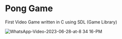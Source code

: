 # Pong Game
First Video Game written in C using SDL (Game Library)

![WhatsApp-Video-2023-06-28-at-8 34 16-PM](https://github.com/filippocucina/Pong-Game/assets/45553550/390d1eee-941c-4b91-9fef-342c8ed81649)

